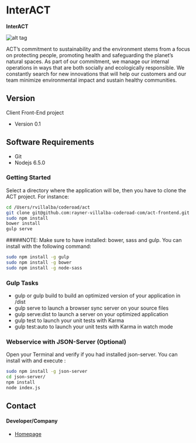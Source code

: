InterACT 
======
**InterACT**

![alt tag](http://www.actenviro.com/wp-content/uploads/2016/07/act-logo-png.png)

ACT’s commitment to sustainability and the environment stems from a focus on protecting people, promoting health and safeguarding the planet’s natural spaces. As part of our commitment, we manage our internal operations in ways that are both socially and ecologically responsible. We constantly search for new innovations that will help our customers and our team minimize environmental impact and sustain healthy communities.

## Version 
Client Front-End project 
* Version 0.1

## Software Requirements 
- Git 
- Nodejs 6.5.0

### Getting Started
Select a directory where the application will be, then you have to clone the ACT project. For instance:
```bash
cd /Users/rvillalba/coderoad/act
git clone git@github.com:rayner-villalba-coderoad-com/act-frontend.git
sudo npm install
bower install 
gulp serve
```
#####NOTE:
Make sure to have installed: bower, sass and gulp. You can install with the following command:
```bash
sudo npm install -g gulp
sudo npm install -g bower 
sudo npm install -g node-sass
```

### Gulp Tasks
- gulp or gulp build to build an optimized version of your application in /dist
- gulp serve to launch a browser sync server on your source files
- gulp serve:dist to launch a server on your optimized application
- gulp test to launch your unit tests with Karma
- gulp test:auto to launch your unit tests with Karma in watch mode

### Webservice with JSON-Server (Optional)
Open your Terminal and verify if you had installed json-server. You can install with and execute : 
```bash
sudo npm install -g json-server
cd json-server/
npm install
node index.js
```   
   
## Contact
#### Developer/Company
* [Homepage](http://www.mojix.com/) 
